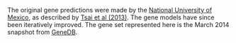 [//]: # (Created by ./bin/manage_files.pl from ./species/Taenia_solium/PRJNA170813/Taenia_solium_PRJNA170813.annotation.html on Thu Jun 11 13:46:05 2020)
The original gene predictions were made by the [National University of Mexico](http://www.unam.mx/index/en), as described by [Tsai et al (2013)](http://europepmc.org/abstract/MED/23485966). The gene models have since been iteratively improved. The gene set represented here is the March 2014 snapshot from [GeneDB](http://www.genedb.org/Homepage/Tsolium).
